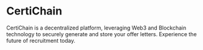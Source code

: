 # CertiChain
 CertiChain is a decentralized platform, leveraging Web3 and Blockchain technology to securely generate and store your offer letters. Experience the future of recruitment today.
